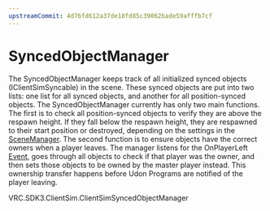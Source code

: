 ```yaml
---
upstreamCommit: 4d76fd612a37de18fd85c39062bade59afffb7cf
---
```


# SyncedObjectManager

The SyncedObjectManager keeps track of all initialized synced objects (IClientSimSyncable) in the scene. These synced objects are put into two lists: one list for all synced objects, and another for all position-synced objects. The SyncedObjectManager currently has only two main functions. The first is to check all position-synced objects to verify they are above the respawn height. If they fall below the respawn height, they are respawned to their start position or destroyed, depending on the settings in the [SceneManager](scene-manager.md). The second function is to ensure objects have the correct owners when a player leaves. The manager listens for the OnPlayerLeft [Event](event-dispatcher.md), goes through all objects to check if that player was the  owner, and then sets those objects to be owned by the master player instead. This ownership transfer happens before Udon Programs are notified of the player leaving.


VRC.SDK3.ClientSim.ClientSimSyncedObjectManager